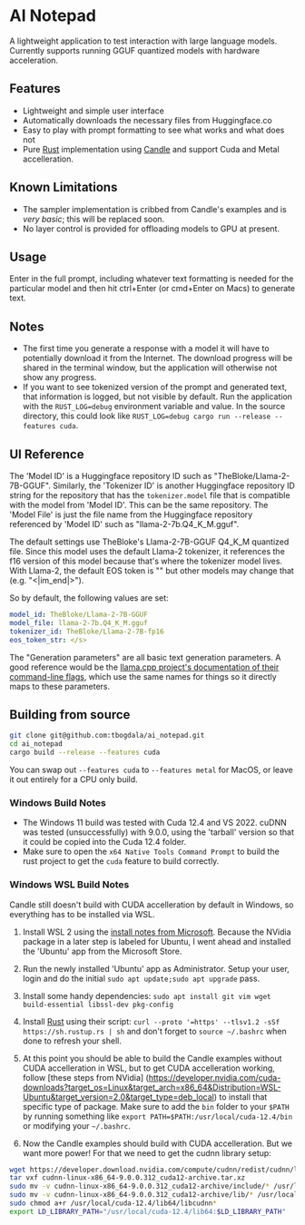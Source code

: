 # AI Notepad

A lightweight application to test interaction with large language models. Currently supports
running GGUF quantized models with hardware acceleration.

## Features

* Lightweight and simple user interface
* Automatically downloads the necessary files from Huggingface.co
* Easy to play with prompt formatting to see what works and what does not
* Pure [Rust](https://www.rust-lang.org/) implementation using [Candle](https://github.com/huggingface/candle)
  and support Cuda and Metal accelleration.


## Known Limitations

* The sampler implementation is cribbed from Candle's examples and is *very basic*; this will be replaced soon.
* No layer control is provided for offloading models to GPU at present.


## Usage

Enter in the full prompt, including whatever text formatting is needed for the particular model and then
hit ctrl+Enter (or cmd+Enter on Macs) to generate text. 


## Notes

* The first time you generate a response with a model it will have to potentially download it from the
  Internet. The download progress will be shared in the terminal window, but the application will otherwise
  not show any progress.
* If you want to see tokenized version of the prompt and generated text, that information is logged, but not
  visible by default. Run the application with the `RUST_LOG=debug` environment variable and value. In the 
  source directory, this could look like `RUST_LOG=debug cargo run --release --features cuda`.


## UI Reference

The 'Model ID' is a Huggingface repository ID such as "TheBloke/Llama-2-7B-GGUF". Similarly, the 'Tokenizer ID'
is another Huggingface repository ID string for the repository that has the `tokenizer.model` file that is
compatible with the model from 'Model ID'. This can be the same repository. The 'Model File' is just the file
name from the Huggingface repository referenced by 'Model ID' such as "llama-2-7b.Q4_K_M.gguf".

The default settings use TheBloke's Llama-2-7B-GGUF Q4_K_M quantized file. Since this model uses the default
Llama-2 tokenizer, it references the f16 version of this model because that's where the tokenizer model lives.
With Llama-2, the default EOS token is "</s>" but other models may change that (e.g. "<|im_end|>").

So by default, the following values are set:

```yaml
model_id: TheBloke/Llama-2-7B-GGUF
model_file: llama-2-7b.Q4_K_M.gguf
tokenizer_id: TheBloke/Llama-2-7B-fp16
eos_token_str: </s>
```

The "Generation parameters" are all basic text generation parameters. A good reference would be the
[llama.cpp project's documentation of their command-line flags](https://github.com/ggerganov/llama.cpp/tree/master/examples/main#generation-flags), 
which use the same names for things so it directly maps to these parameters.


## Building from source

```bash
git clone git@github.com:tbogdala/ai_notepad.git
cd ai_notepad
cargo build --release --features cuda
```

You can swap out `--features cuda` to `--features metal` for MacOS, or leave it out entirely for a CPU only build.

### Windows Build Notes

* The Windows 11 build was tested with Cuda 12.4 and VS 2022. cuDNN was tested (unsuccessfully) with 9.0.0, using the 'tarball' version so that
  it could be copied into the Cuda 12.4 folder.
* Make sure to open the `x64 Native Tools Command Prompt` to build the rust project to get the `cuda` feature to build correctly.

### Windows WSL Build Notes

Candle still doesn't build with CUDA accelleration by default in Windows, so everything has to be installed 
via WSL.

1. Install WSL 2 using the [install notes from Microsoft](https://learn.microsoft.com/en-us/windows/wsl/install-manual).
   Because the NVidia package in a later step is labeled for Ubuntu, I went ahead and installed the 'Ubuntu' app from the Microsoft Store.

2. Run the newly installed 'Ubuntu' app as Administrator. Setup your user, login and do the initial `sudo apt update;sudo apt upgrade` pass.

3. Install some handy dependencies: `sudo apt install git vim wget build-essential libssl-dev pkg-config`

4. Install [Rust](https://www.rust-lang.org/learn/get-started) using their script: `curl --proto '=https' --tlsv1.2 -sSf https://sh.rustup.rs | sh`
   and don't forget to `source ~/.bashrc` when done to refresh your shell.

5. At this point you should be able to build the Candle examples without CUDA accelleration in WSL, but to get CUDA accelleration working,
   follow [these steps from NVidia] (https://developer.nvidia.com/cuda-downloads?target_os=Linux&target_arch=x86_64&Distribution=WSL-Ubuntu&target_version=2.0&target_type=deb_local)
   to install that specific type of package. Make sure to add the `bin` folder to your `$PATH` by running something like
   `export PATH=$PATH:/usr/local/cuda-12.4/bin` or modifying your `~/.bashrc`.

6. Now the Candle examples should build with CUDA accelleration. But we want more power! For that we need to get the cudnn library setup:

```bash
wget https://developer.download.nvidia.com/compute/cudnn/redist/cudnn/linux-x86_64/cudnn-linux-x86_64-9.0.0.312_cuda12-archive.tar.xz
tar vxf cudnn-linux-x86_64-9.0.0.312_cuda12-archive.tar.xz
sudo mv -v cudnn-linux-x86_64-9.0.0.312_cuda12-archive/include/* /usr/local/cuda-12.4/include 
sudo mv -v cudnn-linux-x86_64-9.0.0.312_cuda12-archive/lib/* /usr/local/cuda-12.4/lib64
sudo chmod a+r /usr/local/cuda-12.4/lib64/libcudnn* 
export LD_LIBRARY_PATH="/usr/local/cuda-12.4/lib64:$LD_LIBRARY_PATH"
```


